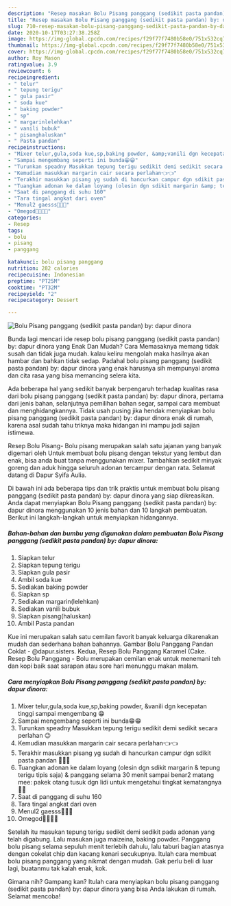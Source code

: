 ```yaml
---
description: "Resep masakan Bolu Pisang panggang (sedikit pasta pandan) by: dapur dinora | Resep Membuat Bolu Pisang panggang (sedikit pasta pandan) by: dapur dinora Yang Menggugah Selera"
title: "Resep masakan Bolu Pisang panggang (sedikit pasta pandan) by: dapur dinora | Resep Membuat Bolu Pisang panggang (sedikit pasta pandan) by: dapur dinora Yang Menggugah Selera"
slug: 710-resep-masakan-bolu-pisang-panggang-sedikit-pasta-pandan-by-dapur-dinora-resep-membuat-bolu-pisang-panggang-sedikit-pasta-pandan-by-dapur-dinora-yang-menggugah-selera
date: 2020-10-17T03:27:38.258Z
image: https://img-global.cpcdn.com/recipes/f29f77f7480b58e0/751x532cq70/bolu-pisang-panggang-sedikit-pasta-pandan-by-dapur-dinora-foto-resep-utama.jpg
thumbnail: https://img-global.cpcdn.com/recipes/f29f77f7480b58e0/751x532cq70/bolu-pisang-panggang-sedikit-pasta-pandan-by-dapur-dinora-foto-resep-utama.jpg
cover: https://img-global.cpcdn.com/recipes/f29f77f7480b58e0/751x532cq70/bolu-pisang-panggang-sedikit-pasta-pandan-by-dapur-dinora-foto-resep-utama.jpg
author: Roy Mason
ratingvalue: 3.9
reviewcount: 6
recipeingredient:
- " telur"
- " tepung terigu"
- " gula pasir"
- " soda kue"
- " baking powder"
- " sp"
- " margarinlelehkan"
- " vanili bubuk"
- " pisanghaluskan"
- " Pasta pandan"
recipeinstructions:
- "Mixer telur,gula,soda kue,sp,baking powder, &amp;vanili dgn kecepatan tinggi sampai mengembang 😁"
- "Sampai mengembang seperti ini bunda😁😁"
- "Turunkan speadny Masukkan tepung terigu sedikit demi sedikit secara perlahan 😉"
- "Kemudian masukkan margarin cair secara perlahan👈👈"
- "Terakhir masukkan pisang yg sudah di hancurkan campur dgn sdikit pasta pandan 🤤🤤🤤"
- "Tuangkan adonan ke dalam loyang (olesin dgn sdikit margarin &amp; tepung terigu tipis saja) &amp; panggang selama 30 menit sampai benar2 matang mee: pakek otang tusuk dgn lidi untuk mengetahui tingkat kematangnya 🤤🤤"
- "Saat di panggang di suhu 160"
- "Tara tingal angkat dari oven"
- "Menul2 gaesss🤤🤤🤤"
- "Omegod🤤🤤🤤🤤"
categories:
- Resep
tags:
- bolu
- pisang
- panggang

katakunci: bolu pisang panggang 
nutrition: 282 calories
recipecuisine: Indonesian
preptime: "PT25M"
cooktime: "PT32M"
recipeyield: "2"
recipecategory: Dessert

---
```



![Bolu Pisang panggang (sedikit pasta pandan) by: dapur dinora](https://img-global.cpcdn.com/recipes/f29f77f7480b58e0/751x532cq70/bolu-pisang-panggang-sedikit-pasta-pandan-by-dapur-dinora-foto-resep-utama.jpg)

Bunda lagi mencari ide resep bolu pisang panggang (sedikit pasta pandan) by: dapur dinora yang Enak Dan Mudah? Cara Memasaknya memang tidak susah dan tidak juga mudah. kalau keliru mengolah maka hasilnya akan hambar dan bahkan tidak sedap. Padahal bolu pisang panggang (sedikit pasta pandan) by: dapur dinora yang enak harusnya sih mempunyai aroma dan cita rasa yang bisa memancing selera kita.

Ada beberapa hal yang sedikit banyak berpengaruh terhadap kualitas rasa dari bolu pisang panggang (sedikit pasta pandan) by: dapur dinora, pertama dari jenis bahan, selanjutnya pemilihan bahan segar, sampai cara membuat dan menghidangkannya. Tidak usah pusing jika hendak menyiapkan bolu pisang panggang (sedikit pasta pandan) by: dapur dinora enak di rumah, karena asal sudah tahu triknya maka hidangan ini mampu jadi sajian istimewa.

Resep Bolu Pisang- Bolu pisang merupakan salah satu jajanan yang banyak digemari oleh Untuk membuat bolu pisang dengan tekstur yang lembut dan enak, bisa anda buat tanpa menggunakan mixer. Tambahkan sedikit minyak goreng dan aduk hingga seluruh adonan tercampur dengan rata. Selamat datang di Dapur Syifa Aulia.


Di bawah ini ada beberapa tips dan trik praktis untuk membuat bolu pisang panggang (sedikit pasta pandan) by: dapur dinora yang siap dikreasikan. Anda dapat menyiapkan Bolu Pisang panggang (sedikit pasta pandan) by: dapur dinora menggunakan 10 jenis bahan dan 10 langkah pembuatan. Berikut ini langkah-langkah untuk menyiapkan hidangannya.

<!--inarticleads1-->

##### Bahan-bahan dan bumbu yang digunakan dalam pembuatan Bolu Pisang panggang (sedikit pasta pandan) by: dapur dinora:

1. Siapkan  telur
1. Siapkan  tepung terigu
1. Siapkan  gula pasir
1. Ambil  soda kue
1. Sediakan  baking powder
1. Siapkan  sp
1. Sediakan  margarin(lelehkan)
1. Sediakan  vanili bubuk
1. Siapkan  pisang(haluskan)
1. Ambil  Pasta pandan


Kue ini merupakan salah satu cemilan favorit banyak keluarga dikarenakan mudah dan sederhana bahan bahannya. Gambar Bolu Panggang Pandan Coklat - @dapur.sisters. Kedua, Resep Bolu Panggang Karamel (Cake. Resep Bolu Panggang - Bolu merupakan cemilan enak untuk menemani teh dan kopi baik saat sarapan atau sore hari menunggu makan malam. 

<!--inarticleads2-->

##### Cara menyiapkan Bolu Pisang panggang (sedikit pasta pandan) by: dapur dinora:

1. Mixer telur,gula,soda kue,sp,baking powder, &amp;vanili dgn kecepatan tinggi sampai mengembang 😁
1. Sampai mengembang seperti ini bunda😁😁
1. Turunkan speadny Masukkan tepung terigu sedikit demi sedikit secara perlahan 😉
1. Kemudian masukkan margarin cair secara perlahan👈👈
1. Terakhir masukkan pisang yg sudah di hancurkan campur dgn sdikit pasta pandan 🤤🤤🤤
1. Tuangkan adonan ke dalam loyang (olesin dgn sdikit margarin &amp; tepung terigu tipis saja) &amp; panggang selama 30 menit sampai benar2 matang mee: pakek otang tusuk dgn lidi untuk mengetahui tingkat kematangnya 🤤🤤
1. Saat di panggang di suhu 160
1. Tara tingal angkat dari oven
1. Menul2 gaesss🤤🤤🤤
1. Omegod🤤🤤🤤🤤


Setelah itu masukan tepung terigu sedikit demi sedikit pada adonan yang telah digabung. Lalu masukan juga maizeina, baking powder. Panggang bolu pisang selama sepuluh menit terlebih dahulu, lalu taburi bagian atasnya dengan cokelat chip dan kacang kenari secukupnya. Itulah cara membuat bolu pisang panggang yang nikmat dengan mudah. Gak perlu beli di luar lagi, buatanmu tak kalah enak, kok. 

Gimana nih? Gampang kan? Itulah cara menyiapkan bolu pisang panggang (sedikit pasta pandan) by: dapur dinora yang bisa Anda lakukan di rumah. Selamat mencoba!
